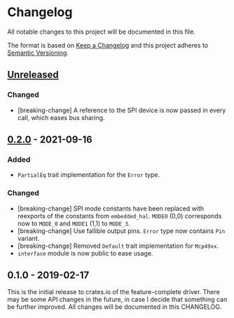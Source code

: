 # Changelog

All notable changes to this project will be documented in this file.

The format is based on [Keep a Changelog](http://keepachangelog.com/en/1.0.0/)
and this project adheres to [Semantic Versioning](http://semver.org/spec/v2.0.0.html).

## [Unreleased]

### Changed
- [breaking-change] A reference to the SPI device is now passed in every call, which eases bus sharing.

## [0.2.0] - 2021-09-16

### Added
- `PartialEq` trait implementation for the `Error` type.

### Changed
- [breaking-change] SPI mode constants have been replaced with reexports of the constants from `embedded_hal`.
  `MODE0` (0,0) corresponds now to `MODE_0` and `MODE1` (1,1) to `MODE_3`.
- [breaking-change] Use fallible output pins. `Error` type now contains `Pin` variant.
- [breaking-change] Removed `Default` trait implementation for `Mcp49xx`.
- `interface` module is now public to ease usage.

## 0.1.0 - 2019-02-17

This is the initial release to crates.io of the feature-complete driver. There
may be some API changes in the future, in case I decide that something can be
further improved. All changes will be documented in this CHANGELOG.

[Unreleased]: https://github.com/eldruin/mcp49xx-rs/compare/v0.2.0...HEAD
[0.2.0]: https://github.com/eldruin/mcp49xx-rs/compare/v0.1.0...v0.2.0
